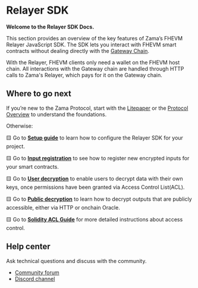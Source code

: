 # Relayer SDK

**Welcome to the Relayer SDK Docs.**

This section provides an overview of the key features of Zama’s FHEVM Relayer JavaScript SDK.
The SDK lets you interact with FHEVM smart contracts without dealing directly with the [Gateway Chain](https://docs.zama.ai/protocol/protocol/overview/gateway).

With the Relayer, FHEVM clients only need a wallet on the FHEVM host chain. All interactions with the Gateway chain are handled through HTTP calls to Zama's Relayer, which pays for it on the Gateway chain.

## Where to go next

If you’re new to the Zama Protocol, start with the [Litepaper](https://docs.zama.ai/protocol/zama-protocol-litepaper) or the [Protocol Overview](https://docs.zama.ai/protocol) to understand the foundations.

Otherwise:

🟨 Go to [**Setup guide**](initialization.md) to learn how to configure the Relayer SDK for your project.

🟨 Go to [**Input registration**](input.md) to see how to register new encrypted inputs for your smart contracts.

🟨 Go to [**User decryption**](user-decryption.md) to enable users to decrypt data with their own keys, once permissions have been granted via Access Control List(ACL).

🟨 Go to [**Public decryption**](public-decryption.md) to learn how to decrypt outputs that are publicly accessible, either via HTTP or onchain Oracle.

🟨 Go to [**Solidity ACL Guide**](https://docs.zama.ai/protocol/solidity-guides/smart-contract/acl) for more detailed instructions about access control.

## Help center

Ask technical questions and discuss with the community.

- [Community forum](https://community.zama.ai/c/fhevm/15)
- [Discord channel](https://discord.com/invite/fhe-org)
